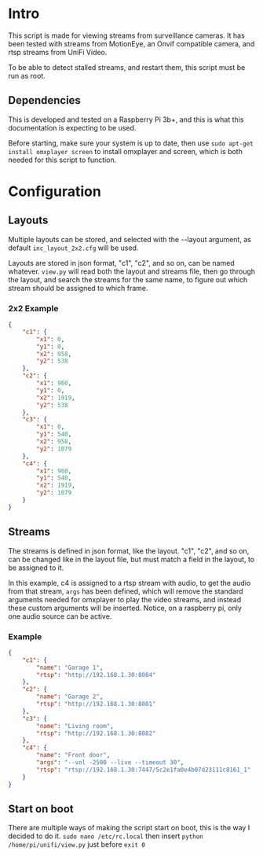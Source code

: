 # Intro
This script is made for viewing streams from surveillance cameras. It has been tested with streams from MotionEye, an Onvif compatible camera, and rtsp streams from UniFi Video.

To be able to detect stalled streams, and restart them, this script must be run as root.

## Dependencies
This is developed and tested on a Raspberry Pi 3b+, and this is what this documentation is expecting to be used.

Before starting, make sure your system is up to date, then use `sudo apt-get install omxplayer screen` to install omxplayer and screen, which is both needed for this script to function.

# Configuration
## Layouts
Multiple layouts can be stored, and selected with the --layout argument, as default `inc_layout_2x2.cfg` will be used.

Layouts are stored in json format, "c1", "c2", and so on, can be named whatever. `view.py` will read both the layout and streams file, then go through the layout, and search the streams for the same name, to figure out which stream should be assigned to which frame.
### 2x2 Example
```json
{
	"c1": {
		"x1": 0,
		"y1": 0,
		"x2": 958,
		"y2": 538
	},
	"c2": {
		"x1": 960,
		"y1": 0,
		"x2": 1919,
		"y2": 538
	},
	"c3": {
		"x1": 0,
		"y1": 540,
		"x2": 958,
		"y2": 1079
	},
	"c4": {
		"x1": 960,
		"y1": 540,
		"x2": 1919,
		"y2": 1079
	}
}
```

## Streams
The streams is defined in json format, like the layout. "c1", "c2", and so on, can be changed like in the layout file, but must match a field in the layout, to be assigned to it.

In this example, c4 is assigned to a rtsp stream with audio, to get the audio from that stream, `args` has been defined, which will remove the standard arguments needed for omxplayer to play the video streams, and instead these custom arguments will be inserted.
Notice, on a raspberry pi, only one audio source can be active.
### Example
```json
{
	"c1": {
		"name": "Garage 1",
		"rtsp": "http://192.168.1.30:8084"
	},
	"c2": {
		"name": "Garage 2",
		"rtsp": "http://192.168.1.30:8081"
	},
	"c3": {
		"name": "Living room",
		"rtsp": "http://192.168.1.30:8082"
	},
	"c4": {
		"name": "Front door",
		"args": "--vol -2500 --live --timeout 30",
		"rtsp": "rtsp://192.168.1.30:7447/5c2e1fa0e4b07d23111c8161_1"
	}
}
```
## Start on boot
There are multiple ways of making the script start on boot, this is the way I decided to do it.
`sudo nano /etc/rc.local` then insert `python /home/pi/unifi/view.py` just before `exit 0`

